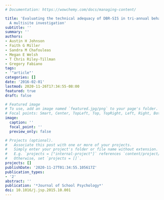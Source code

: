 ```yaml
---
# Documentation: https://wowchemy.com/docs/managing-content/

title: 'Evaluating the technical adequacy of DBR-SIS in tri-annual behavioral screening:
  A multisite investigation'
subtitle: ''
summary: ''
authors:
- Austin H Johnson
- Faith G Miller
- Sandra M Chafouleas
- Megan E Welsh
- T Chris Riley-Tillman
- Gregory Fabiano
tags:
- '"article"'
categories: []
date: '2016-02-01'
lastmod: 2020-11-26T17:34:55-08:00
featured: true
draft: false

# Featured image
# To use, add an image named `featured.jpg/png` to your page's folder.
# Focal points: Smart, Center, TopLeft, Top, TopRight, Left, Right, BottomLeft, Bottom, BottomRight.
image:
  caption: ''
  focal_point: ''
  preview_only: false

# Projects (optional).
#   Associate this post with one or more of your projects.
#   Simply enter your project's folder or file name without extension.
#   E.g. `projects = ["internal-project"]` references `content/project/deep-learning/index.md`.
#   Otherwise, set `projects = []`.
projects: []
publishDate: '2020-11-27T01:34:55.105617Z'
publication_types:
- '2'
abstract: ''
publication: '*Journal of School Psychology*'
doi: 10.1016/j.jsp.2015.10.001
---
```

